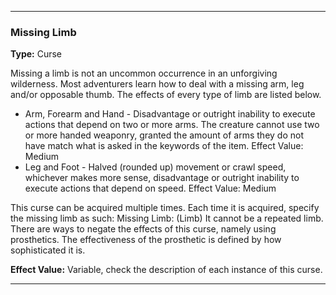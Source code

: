 ___
### Missing Limb
__Type:__ Curse

Missing a limb is not an uncommon occurrence in an unforgiving wilderness. Most adventurers learn how to deal with a missing arm, leg and/or opposable thumb. The effects of every type of limb are listed below.

- Arm, Forearm and Hand - Disadvantage or outright inability to execute actions that depend on two or more arms. The creature cannot use two or more handed weaponry, granted the amount of arms they do not have match what is asked in the keywords of the item. Effect Value: Medium
- Leg and Foot - Halved (rounded up) movement or crawl speed, whichever makes more sense, disadvantage or outright inability to execute actions that depend on speed. Effect Value: Medium

This curse can be acquired multiple times. Each time it is acquired, specify the missing limb as such:
Missing Limb: (Limb)
It cannot be a repeated limb.
There are ways to negate the effects of this curse, namely using prosthetics. The effectiveness of the prosthetic is defined by how sophisticated it is.

__Effect Value:__ Variable, check the description of each instance of this curse.

___